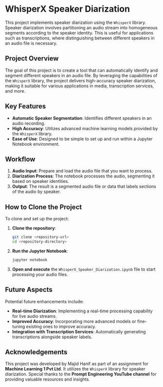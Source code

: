 
# WhisperX Speaker Diarization

This project implements speaker diarization using the `WhisperX` library. Speaker diarization involves partitioning an audio stream into homogeneous segments according to the speaker identity. This is useful for applications such as transcriptions, where distinguishing between different speakers in an audio file is necessary.

## Project Overview

The goal of this project is to create a tool that can automatically identify and segment different speakers in an audio file. By leveraging the capabilities of the `WhisperX` library, the project delivers high-accuracy speaker diarization, making it suitable for various applications in media, transcription services, and more.

## Key Features

- **Automatic Speaker Segmentation**: Identifies different speakers in an audio recording.
- **High Accuracy**: Utilizes advanced machine learning models provided by the `WhisperX` library.
- **Ease of Use**: Designed to be simple to set up and run within a Jupyter Notebook environment.

## Workflow

1. **Audio Input**: Prepare and load the audio file that you want to process.
2. **Diarization Process**: The notebook processes the audio, segmenting it based on speaker identities.
3. **Output**: The result is a segmented audio file or data that labels sections of the audio by speaker.

## How to Clone the Project

To clone and set up the project:

1. **Clone the repository**:
   ```bash
   git clone <repository-url>
   cd <repository-directory>
   ```


2. **Run the Jupyter Notebook**:
   ```bash
   jupyter notebook
   ```

3. **Open and execute** the `WhisperX_Speaker_Diarization.ipynb` file to start processing your audio files.

## Future Aspects

Potential future enhancements include:

- **Real-time Diarization**: Implementing a real-time processing capability for live audio streams.
- **Improved Accuracy**: Incorporating more advanced models or fine-tuning existing ones to improve accuracy.
- **Integration with Transcription Services**: Automatically generating transcriptions alongside speaker labels.

## Acknowledgements

This project was developed by Majid Hanif as part of an assignment for **Machine Learning 1 Pvt Ltd**. It utilizes the `WhisperX` library for speaker diarization. Special thanks to the **Prompt Engineering YouTube channel** for providing valuable resources and insights.
